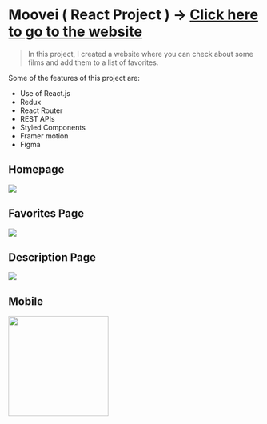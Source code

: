 # Moovei ( React Project ) -> [Click here to go to the website]()

> In this project, I created a website where you can check about some films and add them to a list of favorites.

Some of the features of this project are:

* Use of React.js
* Redux
* React Router
* REST APIs
* Styled Components
* Framer motion
* Figma

## Homepage

<img  src="./app/src/assets/img/readme/homepage.png" >

## Favorites Page

<img  src="./app/src/assets/img/readme/Favorites.png">

## Description Page

<img  src="./app/src/assets/img/readme/description.png">

## Mobile

<img style='width: 200px' src="./app/src/assets/img/readme/mobile.jpeg">

